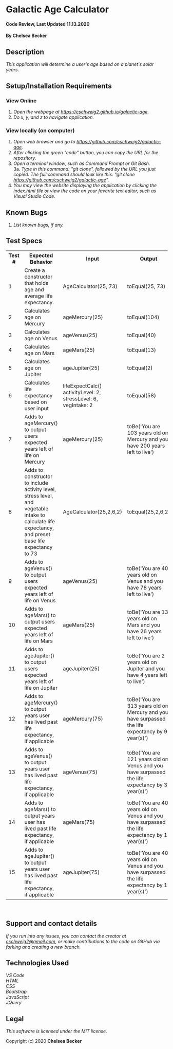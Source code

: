 # Galactic Age Calculator

#### Code Review, Last Updated 11.13.2020

#### **By Chelsea Becker**

## Description

_This application will determine a user's age based on a planet's solar years._

## Setup/Installation Requirements
### View Online
1. _Open the webpage at https://cschweig2.github.io/galactic-age._
2. _Do x, y, and z to navigate application._

### View locally (on computer)
1. _Open web browser and go to https://github.com/cschweig2/galactic-age._
2. _After clicking the green "code" button, you can copy the URL for the repository._
3. _Open a terminal window, such as Command Prompt or Git Bash._<br>
  3a. _Type in this command: "git clone", followed by the URL you just copied. The full command should look like this: "git clone https://github.com/cschweig2/galactic-age"._
4. _You may view the website displaying the application by clicking the index.html file or view the code on your favorite text editor, such as Visual Studio Code._

## Known Bugs

1. _List known bugs, if any._

## Test Specs

<table>
  <tr>
    <th>Test #</th>
    <th>Expected Behavior</th>
    <th>Input</th>
    <th>Output</th>
  </tr>
  <tr>
    <td>1</td>
    <td>Create a constructor that holds age and average life expectancy.
    <td>AgeCalculator(25, 73)</td>
    <td>toEqual(25, 73)</td>
  </tr>
  <tr>
    <td>2</td>
    <td>Calculates age on Mercury</td>
    <td>ageMercury(25)</td>
    <td>toEqual(104)</td>
  </tr>
  <tr>
    <td>3</td>
    <td>Calculates age on Venus</td>
    <td>ageVenus(25)</td>
    <td>toEqual(40)</td>
  </tr>
  <tr>
    <td>4</td>
    <td>Calculates age on Mars</td>
    <td>ageMars(25)</td>
    <td>toEqual(13)</td>
  </tr>
  <tr>
    <td>5</td>
    <td>Calculates age on Jupiter</td>
    <td>ageJupiter(25)</td>
    <td>toEqual(2)</td>
  </tr>
  <tr>
    <td>6</td>
    <td>Calculates life expectancy based on user input</td>
    <td>lifeExpectCalc()<br>activityLevel: 2, stressLevel: 6, vegIntake: 2</td>
    <td>toEqual(58)</td>
  </tr>
  <tr>
    <td>7</td>
    <td>Adds to ageMercury() to output users expected years left of life on Mercury</td>
    <td>ageMercury(25)</td>
    <td>toBe('You are 103 years old on Mercury and you have 200 years left to live')</td>
  </tr>
  <tr>
    <td>8</td>
    <td>Adds to constructor to include activity level, stress level, and vegetable intake to calculate life expectancy, and preset base life expectancy to 73</td>
    <td>AgeCalculator(25,2,6,2)</td>
    <td>toEqual(25,2,6,2)</td>
  </tr>
  <tr>
    <td>9</td>
    <td>Adds to ageVenus() to output users expected years left of life on Venus</td>
    <td>ageVenus(25)</td>
    <td>toBe('You are 40 years old on Venus and you have 78 years left to live')</td>
  </tr>
  <tr>
    <td>10</td>
    <td>Adds to ageMars() to output users expected years left of life on Mars</td>
    <td>ageMars(25)</td>
    <td>toBe('You are 13 years old on Mars and you have 26 years left to live')</td>
  </tr>
  <tr>
    <td>11</td>
    <td>Adds to ageJupiter() to output users expected years left of life on Jupiter</td>
    <td>ageJupiter(25)</td>
    <td>toBe('You are 2 years old on Jupiter and you have 4 years left to live')</td>
  </tr>
  <tr>
    <td>12</td>
    <td>Adds to ageMercury() to output years user has lived past life expectancy, if applicable</td>
    <td>ageMercury(75)</td>
    <td>toBe('You are 313 years old on Mercury and you have surpassed the life expectancy by 9 year(s)')</td>
  </tr>
  <tr>
    <td>13</td>
    <td>Adds to ageVenus() to output years user has lived past life expectancy, if applicable</td>
    <td>ageVenus(75)</td>
    <td>toBe('You are 121 years old on Venus and you have surpassed the life expectancy by 3 year(s)')</td>
  </tr>
  <tr>
    <td>14</td>
    <td>Adds to ageMars() to output years user has lived past life expectancy, if applicable</td>
    <td>ageMars(75)</td>
    <td>toBe('You are 40 years old on Venus and you have surpassed the life expectancy by 1 year(s)')</td>
  </tr>
  <tr>
    <td>15</td>
    <td>Adds to ageJupiter() to output years user has lived past life expectancy, if applicable</td>
    <td>ageJupiter(75)</td>
    <td>toBe('You are 40 years old on Venus and you have surpassed the life expectancy by 1 year(s)')
  </tr>
  
</table>
<br>


## Support and contact details

_If you run into any issues, you can contact the creator at cschweig2@gmail.com, or make contributions to the code on GitHub via forking and creating a new branch._

## Technologies Used

_VS Code_ <br>
_HTML_ <br>
_CSS_ <br>
_Bootstrap_ <br>
_JavaScript_ <br>
_JQuery_ <br>

## Legal

*This software is licensed under the MIT license.*

Copyright (c) 2020 **Chelsea Becker**